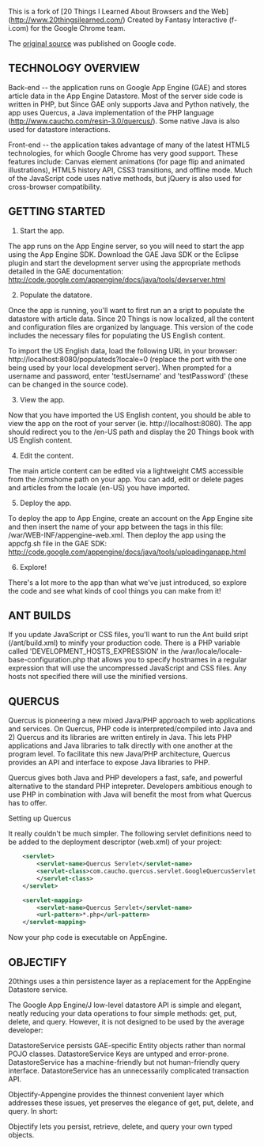 This is a fork of [20 Things I Learned About Browsers and the Web]
(http://www.20thingsilearned.com/)
Created by Fantasy Interactive (f-i.com) for the Google Chrome team. 

The [original source](https://code.google.com/p/20thingsilearned/) was published
on Google code.


## TECHNOLOGY OVERVIEW ##

Back-end -- the application runs on Google App Engine (GAE) and stores article
data in the App Engine Datastore. Most of the server side code is written in
PHP, but Since GAE only supports Java and Python natively, the app uses Quercus,
a Java implementation of the PHP language
(http://www.caucho.com/resin-3.0/quercus/). Some native Java is also used for
datastore interactions.

Front-end -- the application takes advantage of many of the latest HTML5
technologies, for which Google Chrome has very good support.  These features
include: Canvas element animations (for page flip and animated illustrations),
HTML5 history API, CSS3 transitions, and offline mode.  Much of the JavaScript
code uses native methods, but jQuery is also used for cross-browser
compatibility.


## GETTING STARTED ##

1. Start the app.

The app runs on the App Engine server, so you will need to start the app using
the App Engine SDK.  Download the GAE Java SDK or the Eclipse plugin and start
the development server using the appropriate methods detailed in the GAE
documentation: http://code.google.com/appengine/docs/java/tools/devserver.html

2. Populate the datatore.

Once the app is running, you'll want to first run an a sript to populate the
datastore with article data.  Since 20 Things is now localized, all the content
and configuration files are organized by language.  This version of the code
includes the necessary files for populating the US English content.

To import the US English data, load the following URL in your browser:
http://localhost:8080/populateds?locale=0 (replace the port with the one being
used by your local development server).  When prompted for a username and
password, enter 'testUsername' and 'testPassword' (these can be changed in the
source code).

3. View the app.

Now that you have imported the US English content, you should be able to view
the app on the root of your server (ie. http://localhost:8080).  The app
should redirect you to the /en-US path and display the 20 Things book with US
English content.

4. Edit the content.

The main article content can be edited via a lightweight CMS accessible from the
/cmshome path on your app.  You can add, edit or delete pages and articles from
the locale (en-US) you have imported.

5. Deploy the app.

To deploy the app to App Engine, create an account on the App Engine site and
then insert the name of your app between the <application> tags in this file:
/war/WEB-INF/appengine-web.xml.  Then deploy the app using the appcfg.sh file
in the GAE SDK:
http://code.google.com/appengine/docs/java/tools/uploadinganapp.html

6. Explore!

There's a lot more to the app than what we've just introduced, so explore the
code and see what kinds of cool things you can make from it!


## ANT BUILDS ##

If you update JavaScript or CSS files, you'll want to run the Ant build
sript (/ant/build.xml) to minify your production code.  There is a PHP
variable called 'DEVELOPMENT_HOSTS_EXPRESSION' in the
/war/locale/locale-base-configuration.php that allows you to specify hostnames
in a regular expression that will use the uncompressed JavaScript and CSS files.
Any hosts not specified there will use the minified versions.


## QUERCUS ##

Quercus is pioneering a new mixed Java/PHP approach to web applications and
services. On Quercus, PHP code is interpreted/compiled into Java and 2) Quercus
and its libraries are written entirely in Java. This lets PHP applications and
Java libraries to talk directly with one another at the program level. To
facilitate this new Java/PHP architecture, Quercus provides an API and
interface to expose Java libraries to PHP.

Quercus gives both Java and PHP developers a fast, safe, and powerful
alternative to the standard PHP intepreter. Developers ambitious enough to use
PHP in combination with Java will benefit the most from what Quercus has to
offer.

Setting up Quercus

It really couldn't be much simpler.  The following servlet definitions need to
be added to the deployment descriptor (web.xml) of your project:
```xml
	<servlet>
		<servlet-name>Quercus Servlet</servlet-name>
		<servlet-class>com.caucho.quercus.servlet.GoogleQuercusServlet
		</servlet-class>
	</servlet>

	<servlet-mapping>
		<servlet-name>Quercus Servlet</servlet-name>
		<url-pattern>*.php</url-pattern>
	</servlet-mapping>
```

Now your php code is executable on AppEngine.  


## OBJECTIFY ##

20things uses a thin persistence layer as a replacement for the AppEngine
Datastore service.

The Google App Engine/J low-level datastore API is simple and elegant, neatly
reducing your data operations to four simple methods: get, put, delete, and
query. However, it is not designed to be used by the average developer:

DatastoreService persists GAE-specific Entity objects rather than normal POJO
  classes.
DatastoreService Keys are untyped and error-prone.
DatastoreService has a machine-friendly but not human-friendly query interface.
DatastoreService has an unnecessarily complicated transaction API.

Objectify-Appengine provides the thinnest convenient layer which addresses
these issues, yet preserves the elegance of get, put, delete, and query. In
short:

Objectify lets you persist, retrieve, delete, and query your own typed objects.